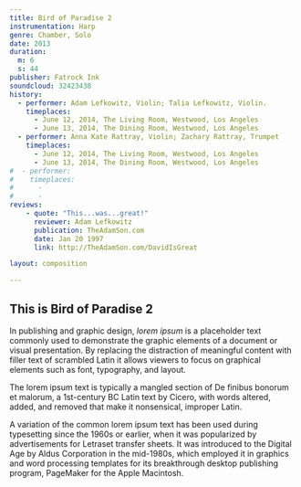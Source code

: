 ```yaml
---
title: Bird of Paradise 2
instrumentation: Harp
genre: Chamber, Solo
date: 2013
duration: 
  m: 6
  s: 44
publisher: Fatrock Ink 
soundcloud: 32423438
history:
  - performer: Adam Lefkowitz, Violin; Talia Lefkowitz, Violin.
    timeplaces:
      - June 12, 2014, The Living Room, Westwood, Los Angeles
      - June 13, 2014, The Dining Room, Westwood, Los Angeles
  - performer: Anna Kate Rattray, Violin; Zachary Rattray, Trumpet
    timeplaces:
      - June 12, 2014, The Living Room, Westwood, Los Angeles
      - June 13, 2014, The Dining Room, Westwood, Los Angeles
#  - performer: 
#    timeplaces:
#      - 
#      - 
reviews: 
    - quote: "This...was...great!"
      reviewer: Adam Lefkowitz
      publication: TheAdamSon.com
      date: Jan 20 1997
      link: http://TheAdamSon.com/DavidIsGreat 

layout: composition

---
```


## This is Bird of Paradise 2

In publishing and graphic design, *lorem ipsum* is a placeholder text commonly used to demonstrate the graphic elements of a document or visual presentation. By replacing the distraction of meaningful content with filler text of scrambled Latin it allows viewers to focus on graphical elements such as font, typography, and layout.

The lorem ipsum text is typically a mangled section of De finibus bonorum et malorum, a 1st-century BC Latin text by Cicero, with words altered, added, and removed that make it nonsensical, improper Latin.

A variation of the common lorem ipsum text has been used during typesetting since the 1960s or earlier, when it was popularized by advertisements for Letraset transfer sheets. It was introduced to the Digital Age by Aldus Corporation in the mid-1980s, which employed it in graphics and word processing templates for its breakthrough desktop publishing program, PageMaker for the Apple Macintosh.
